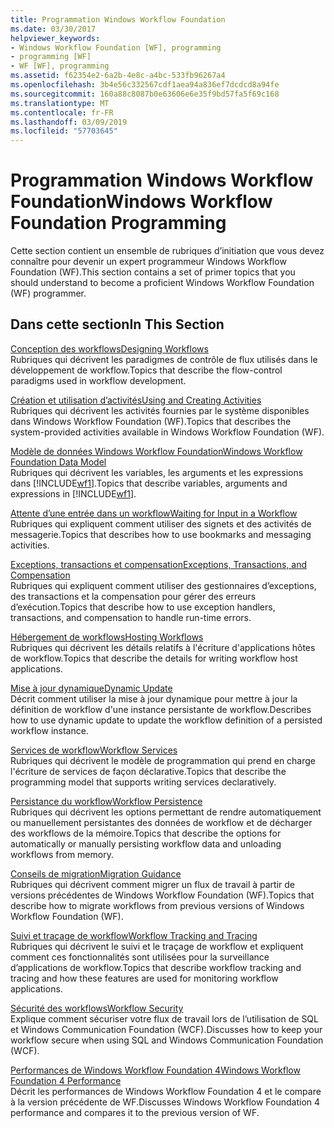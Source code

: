 ```yaml
---
title: Programmation Windows Workflow Foundation
ms.date: 03/30/2017
helpviewer_keywords:
- Windows Workflow Foundation [WF], programming
- programming [WF]
- WF [WF], programming
ms.assetid: f62354e2-6a2b-4e8c-a4bc-533fb96267a4
ms.openlocfilehash: 3b4e56c332567cdf1aea94a836ef7dcdcd8a94fe
ms.sourcegitcommit: 160a88c8087b0e63606e6e35f9bd57fa5f69c168
ms.translationtype: MT
ms.contentlocale: fr-FR
ms.lasthandoff: 03/09/2019
ms.locfileid: "57703645"
---
```

# <a name="windows-workflow-foundation-programming"></a><span data-ttu-id="ba848-102">Programmation Windows Workflow Foundation</span><span class="sxs-lookup"><span data-stu-id="ba848-102">Windows Workflow Foundation Programming</span></span>
<span data-ttu-id="ba848-103">Cette section contient un ensemble de rubriques d’initiation que vous devez connaître pour devenir un expert programmeur Windows Workflow Foundation (WF).</span><span class="sxs-lookup"><span data-stu-id="ba848-103">This section contains a set of primer topics that you should understand to become a proficient Windows Workflow Foundation (WF) programmer.</span></span>  
  
## <a name="in-this-section"></a><span data-ttu-id="ba848-104">Dans cette section</span><span class="sxs-lookup"><span data-stu-id="ba848-104">In This Section</span></span>  
 [<span data-ttu-id="ba848-105">Conception des workflows</span><span class="sxs-lookup"><span data-stu-id="ba848-105">Designing Workflows</span></span>](designing-workflows.md)  
 <span data-ttu-id="ba848-106">Rubriques qui décrivent les paradigmes de contrôle de flux utilisés dans le développement de workflow.</span><span class="sxs-lookup"><span data-stu-id="ba848-106">Topics that describe the flow-control paradigms used in workflow development.</span></span>  
  
 [<span data-ttu-id="ba848-107">Création et utilisation d’activités</span><span class="sxs-lookup"><span data-stu-id="ba848-107">Using and Creating Activities</span></span>](using-and-creating-activities.md)  
 <span data-ttu-id="ba848-108">Rubriques qui décrivent les activités fournies par le système disponibles dans Windows Workflow Foundation (WF).</span><span class="sxs-lookup"><span data-stu-id="ba848-108">Topics that describes the system-provided activities available in Windows Workflow Foundation (WF).</span></span>  
  
 [<span data-ttu-id="ba848-109">Modèle de données Windows Workflow Foundation</span><span class="sxs-lookup"><span data-stu-id="ba848-109">Windows Workflow Foundation Data Model</span></span>](data-model.md)  
 <span data-ttu-id="ba848-110">Rubriques qui décrivent les variables, les arguments et les expressions dans [!INCLUDE[wf1](../../../includes/wf1-md.md)].</span><span class="sxs-lookup"><span data-stu-id="ba848-110">Topics that describe variables, arguments and expressions in [!INCLUDE[wf1](../../../includes/wf1-md.md)].</span></span>  
  
 [<span data-ttu-id="ba848-111">Attente d’une entrée dans un workflow</span><span class="sxs-lookup"><span data-stu-id="ba848-111">Waiting for Input in a Workflow</span></span>](waiting-for-input-in-a-workflow.md)  
 <span data-ttu-id="ba848-112">Rubriques qui expliquent comment utiliser des signets et des activités de messagerie.</span><span class="sxs-lookup"><span data-stu-id="ba848-112">Topics that describes how to use bookmarks and messaging activities.</span></span>  
  
 [<span data-ttu-id="ba848-113">Exceptions, transactions et compensation</span><span class="sxs-lookup"><span data-stu-id="ba848-113">Exceptions, Transactions, and Compensation</span></span>](exceptions-transactions-and-compensation.md)  
 <span data-ttu-id="ba848-114">Rubriques qui expliquent comment utiliser des gestionnaires d’exceptions, des transactions et la compensation pour gérer des erreurs d’exécution.</span><span class="sxs-lookup"><span data-stu-id="ba848-114">Topics that describe how to use exception handlers, transactions, and compensation to handle run-time errors.</span></span>  
  
 [<span data-ttu-id="ba848-115">Hébergement de workflows</span><span class="sxs-lookup"><span data-stu-id="ba848-115">Hosting Workflows</span></span>](hosting-workflows.md)  
 <span data-ttu-id="ba848-116">Rubriques qui décrivent les détails relatifs à l'écriture d'applications hôtes de workflow.</span><span class="sxs-lookup"><span data-stu-id="ba848-116">Topics that describe the details for writing workflow host applications.</span></span>  
  
 [<span data-ttu-id="ba848-117">Mise à jour dynamique</span><span class="sxs-lookup"><span data-stu-id="ba848-117">Dynamic Update</span></span>](dynamic-update.md)  
 <span data-ttu-id="ba848-118">Décrit comment utiliser la mise à jour dynamique pour mettre à jour la définition de workflow d'une instance persistante de workflow.</span><span class="sxs-lookup"><span data-stu-id="ba848-118">Describes how to use dynamic update to update the workflow definition of a persisted workflow instance.</span></span>  
  
 [<span data-ttu-id="ba848-119">Services de workflow</span><span class="sxs-lookup"><span data-stu-id="ba848-119">Workflow Services</span></span>](../wcf/feature-details/workflow-services.md)  
 <span data-ttu-id="ba848-120">Rubriques qui décrivent le modèle de programmation qui prend en charge l'écriture de services de façon déclarative.</span><span class="sxs-lookup"><span data-stu-id="ba848-120">Topics that describe the programming model that supports writing services declaratively.</span></span>  
  
 [<span data-ttu-id="ba848-121">Persistance du workflow</span><span class="sxs-lookup"><span data-stu-id="ba848-121">Workflow Persistence</span></span>](workflow-persistence.md)  
 <span data-ttu-id="ba848-122">Rubriques qui décrivent les options permettant de rendre automatiquement ou manuellement persistantes des données de workflow et de décharger des workflows de la mémoire.</span><span class="sxs-lookup"><span data-stu-id="ba848-122">Topics that describe the options for automatically or manually persisting workflow data and unloading workflows from memory.</span></span>  
  
 [<span data-ttu-id="ba848-123">Conseils de migration</span><span class="sxs-lookup"><span data-stu-id="ba848-123">Migration Guidance</span></span>](migration-guidance.md)  
 <span data-ttu-id="ba848-124">Rubriques qui décrivent comment migrer un flux de travail à partir de versions précédentes de Windows Workflow Foundation (WF).</span><span class="sxs-lookup"><span data-stu-id="ba848-124">Topics that describe how to migrate workflows from previous versions of Windows Workflow Foundation (WF).</span></span>  
  
 [<span data-ttu-id="ba848-125">Suivi et traçage de workflow</span><span class="sxs-lookup"><span data-stu-id="ba848-125">Workflow Tracking and Tracing</span></span>](workflow-tracking-and-tracing.md)  
 <span data-ttu-id="ba848-126">Rubriques qui décrivent le suivi et le traçage de workflow et expliquent comment ces fonctionnalités sont utilisées pour la surveillance d’applications de workflow.</span><span class="sxs-lookup"><span data-stu-id="ba848-126">Topics that describe workflow tracking and tracing and how these features are used for monitoring workflow applications.</span></span>  
  
 [<span data-ttu-id="ba848-127">Sécurité des workflows</span><span class="sxs-lookup"><span data-stu-id="ba848-127">Workflow Security</span></span>](workflow-security.md)  
 <span data-ttu-id="ba848-128">Explique comment sécuriser votre flux de travail lors de l’utilisation de SQL et Windows Communication Foundation (WCF).</span><span class="sxs-lookup"><span data-stu-id="ba848-128">Discusses how to keep your workflow secure when using SQL and Windows Communication Foundation (WCF).</span></span>  
  
 [<span data-ttu-id="ba848-129">Performances de Windows Workflow Foundation 4</span><span class="sxs-lookup"><span data-stu-id="ba848-129">Windows Workflow Foundation 4 Performance</span></span>](performance.md)  
 <span data-ttu-id="ba848-130">Décrit les performances de Windows Workflow Foundation 4 et le compare à la version précédente de WF.</span><span class="sxs-lookup"><span data-stu-id="ba848-130">Discusses Windows Workflow Foundation 4 performance and compares it to the previous version of WF.</span></span>

